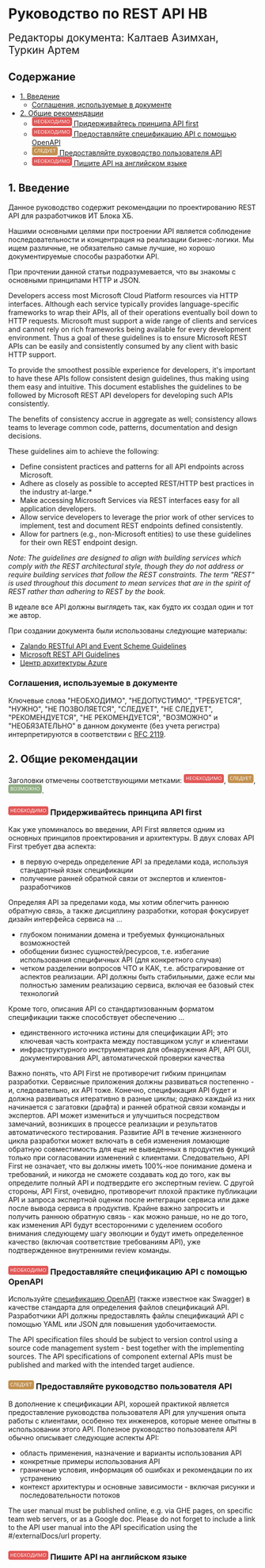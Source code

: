 # Руководство по REST API HB

<div style="font-size:150%">
Редакторы документа: Калтаев Азимхан, Туркин Артем<br/>
</div>

## Содержание
<!-- TOC depthFrom:1 depthTo:2 withLinks:1 updateOnSave:1 orderedList:0 -->

- [1. Введение](#1-Введение)
	- [Соглашения, используемые в документе](#Соглашения-используемые-в-документе)
- [2. Общие рекомендации](#2-Общие-рекомендации)
	- [![must](img/must.png) Придерживайтесь принципа API first](#-Придерживайтесь-принципа-api-first)
	- [![must](img/must.png) Предоставляйте спецификацию API с помощью OpenAPI](#-Предоставляйте-спецификацию-api-с-помощью-openapi)
	- [![should](img/should.png) Предоставляйте руководство пользователя API](#-Предоставляйте-руководство-пользователя-api)
	- [![must](img/must.png) Пишите API на английском языке](#-Пишите-api-на-английском-языке)

<!-- /TOC -->

## 1. Введение
Данное руководство содержит рекомендации по проектированию REST API для разработчиков ИТ Блока ХБ.

Нашими основными целями при построении API является соблюдение последовательности и концентрация на реализации бизнес-логики. Мы ищем различные, не обязательно самые лучшие, но хорошо документируемые способы разработки API.

При прочтении данной статьи подразумевается, что вы знакомы с основными принципами HTTP и JSON.

Developers access most Microsoft Cloud Platform resources via HTTP interfaces.
Although each service typically provides language-specific frameworks to wrap their APIs, all of their operations eventually boil down to HTTP requests.
Microsoft must support a wide range of clients and services and cannot rely on rich frameworks being available for every development environment.
Thus a goal of these guidelines is to ensure Microsoft REST APIs can be easily and consistently consumed by any client with basic HTTP support.

To provide the smoothest possible experience for developers, it's important to have these APIs follow consistent design guidelines, thus making using them easy and intuitive.
This document establishes the guidelines to be followed by Microsoft REST API developers for developing such APIs consistently.

The benefits of consistency accrue in aggregate as well; consistency allows teams to leverage common code, patterns, documentation and design decisions.

These guidelines aim to achieve the following:
- Define consistent practices and patterns for all API endpoints across Microsoft.
- Adhere as closely as possible to accepted REST/HTTP best practices in the industry at-large.*
- Make accessing Microsoft Services via REST interfaces easy for all application developers.
- Allow service developers to leverage the prior work of other services to implement, test and document REST endpoints defined consistently.
- Allow for partners (e.g., non-Microsoft entities) to use these guidelines for their own REST endpoint design.

*Note: The guidelines are designed to align with building services which comply with the REST architectural style, though they do not address or require building services that follow the REST constraints.
The term "REST" is used throughout this document to mean services that are in the spirit of REST rather than adhering to REST by the book.*

В идеале все API должны выглядеть так, как будто их создал один и тот же автор.

При создании документа были использованы следующие материалы:
- [Zalando RESTful API and Event Scheme Guidelines](https://github.com/zalando/restful-api-guidelines)
- [Microsoft REST API Guidelines](https://github.com/Microsoft/api-guidelines)
- [Центр архитектуры Azure](https://docs.microsoft.com/ru-ru/azure/architecture/)

### Соглашения, используемые в документе
Ключевые слова "НЕОБХОДИМО", "НЕДОПУСТИМО", "ТРЕБУЕТСЯ", "НУЖНО", "НЕ ПОЗВОЛЯЕТСЯ", "СЛЕДУЕТ", "НЕ СЛЕДУЕТ", "РЕКОМЕНДУЕТСЯ", "НЕ РЕКОМЕНДУЕТСЯ", "ВОЗМОЖНО" и "НЕОБЯЗАТЕЛЬНО" в данном документе (без учета регистра) интерпретируются в соответствии с [RFC 2119][rfc-2119].

## 2. Общие рекомендации
Заголовки отмечены соответствующими метками: ![НЕОБХОДИМО](img/must.png), ![СЛЕДУЕТ](img/should.png), ![ВОЗМОЖНО](img/may.png).

### ![must](img/must.png) Придерживайтесь принципа API first
Как уже упоминалось во введении, API First является одним из основных принципов проектирования и архитектуры. В двух словах API First требует два аспекта:
- в первую очередь определение API за пределами кода, используя стандартный язык спецификации
- получение ранней обратной связи от экспертов и клиентов-разработчиков

Определяя API за пределами кода, мы хотим облегчить раннюю обратную связь, а также дисциплину разработки, которая фокусирует дизайн интерфейса сервиса на ...
- глубоком понимании домена и требуемых функциональных возможностей
- обобщении бизнес сущностей/ресурсов, т.е. избегание использования специфичных API (для конкретного случая)
- четком разделении вопросов ЧТО и КАК, т.е. абстрагирование от аспектов реализации. API должны быть стабильными, даже если мы полностью заменим реализацию сервиса, включая ее базовый стек технологий

Кроме того, описания API со стандартизованным форматом спецификации также способствует обеспечению ...
- единственного источника истины для спецификации API; это ключевая часть контракта между поставщиком услуг и клиентами
- инфраструктурного инструментария для обнаружения API, API GUI, документирования API, автоматической проверки качества

Важно понять, что API First не противоречит гибким принципам разработки. Сервисные приложения должны развиваться постепенно - и, следовательно, их API тоже. Конечно, спецификация API будет и должна развиваться итеративно в разные циклы; однако каждый из них начинается с загатовки (драфта) и ранней обратной связи команды и экспертов. API может измениться и улучшиться посредством замечаний, возникших в процессе реализации и результатов автоматического тестирования. Развитие API в течение жизненного цикла разработки может включать в себя изменения ломающие обратную совместимость для еще не выведенных в продуктив функций только при согласовании изменений с клиентами. Следовательно, API First не означает, что вы должны иметь 100%-ное понимание домена и требований, и никогда не сможете создавать код до того, как вы определите полный API и подтвердите его экспертным review. С другой стороны, API First, очевидно, противоречит плохой практике публикации API и запроса экспертной оценки после интеграции сервиса или даже после вывода сервиса в продуктив. Крайне важно запросить и получить раннюю обратную связь - как можно раньше, но не до того, как изменения API будут всесторонними с уделением особого внимания следующему шагу эволюции и будут иметь определенное качество (включая соответствие требованиям API), уже подтвержденное внутренними review команды.

### ![must](img/must.png) Предоставляйте спецификацию API с помощью OpenAPI
Используйте [спецификацию OpenAPI](https://swagger.io/specification) (также известное как Swagger) в качестве стандарта для определения файлов спецификаций API. Разработчики API должны предоставлять файлы спецификаций API с помощью YAML или JSON для повышения удобочитаемости.

The API specification files should be subject to version control using a source code management system - best together with the implementing sources. The API specifications of component external APIs must be published and marked with the intended target audience.

### ![should](img/should.png) Предоставляйте руководство пользователя API
В дополнение к спецификации API, хорошей практикой является предоставление руководства пользователя API для улучшения опыта работы с клиентами, особенно тех инженеров, которые менее опытны в использовании этого API. Полезное руководство пользователя API обычно описывает следующие аспекты API:
- область применения, назначение и варианты использования API
- конкретные примеры использования API
- граничные условия, информация об ошибках и рекомендации по их устранению
- контекст архитектуры и основные зависимости - включая рисунки и последовательности потоков

The user manual must be published online, e.g. via GHE pages, on specific team web servers, or as a Google doc. Please do not forget to include a link to the API user manual into the API specification using the #/externalDocs/url property.

### ![must](img/must.png) Пишите API на английском языке

[rfc-2119]: https://github.com/zzzik23/main/blob/master/manuals/RFC2119.md
